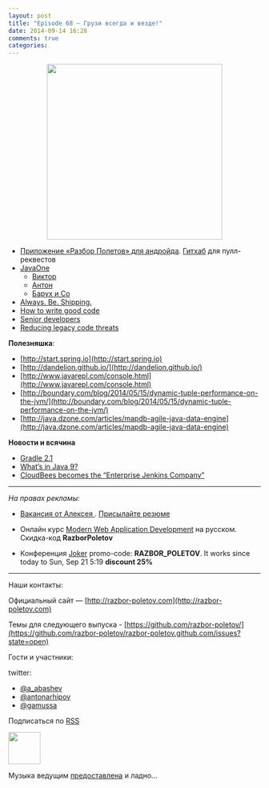 ```yaml
---
layout: post
title: "Episode 68 — Грузи всегда и везде!"
date: 2014-09-14 16:28
comments: true
categories: 
---
```


<div class="separator" style="clear: both; text-align: center;">
<a href="http://razbor-poletov.com/images/razbor_68_text.jpg" imageanchor="1" style="margin-left: 1em; margin-right: 1em;"><img border="0" height="350" src="http://razbor-poletov.com/images/razbor_68_text.jpg" width="350" /></a>
</div>

* [Приложение «Разбор Полетов» для андройда](https://play.google.com/store/apps/details?id=com.shonenfactory.razborpoletov). [Гитхаб](https://github.com/rsi2m/RazborPoletov) для пулл-реквестов
* [JavaOne](https://www.oracle.com/javaone/index.html ) 
    * [Виктор](https://oracleus.activeevents.com/2014/connect/sessionDetail.ww?SESSION_ID=3503)
    * [Антон](https://oracleus.activeevents.com/2014/connect/sessionDetail.ww?SESSION_ID=1724)
    * [Барух и Co](https://oracleus.activeevents.com/2014/connect/sessionDetail.ww?SESSION_ID=1752)
* [Always. Be. Shipping.](http://blog.codinghorror.com/yes-but-what-have-you-done/)
* [How to write good code](http://sorhed.livejournal.com/597950.html)
* [Senior developers](http://www.theguardian.com/info/developer-blog/2014/aug/28/what-does-it-mean-to-be-a-senior-developer)
* [Reducing legacy code threats](http://zeroturnaround.com/rebellabs/back-to-the-future-again-how-to-reduce-legacy-code-threats-before-they-happen/)

**Полезняшка**:

- [http://start.spring.io](http://start.spring.io)
- [http://dandelion.github.io/](http://dandelion.github.io/)
- [http://www.javarepl.com/console.html](http://www.javarepl.com/console.html)
- [http://boundary.com/blog/2014/05/15/dynamic-tuple-performance-on-the-jvm/](http://boundary.com/blog/2014/05/15/dynamic-tuple-performance-on-the-jvm/)
- [http://java.dzone.com/articles/mapdb-agile-java-data-engine](http://java.dzone.com/articles/mapdb-agile-java-data-engine)

**Новости и всячина**

- [Gradle 2.1](http://www.gradle.org/docs/2.1/release-notes#incremental-java-compilation)
- [What’s in Java 9?](http://jaxenter.com/what-the-java-community-is-saying-about-the-java-9-features-50997.html)
- [CloudBees becomes the “Enterprise Jenkins Company”](http://www.cloudbees.com/press/cloudbees-becomes-enterprise-jenkins-company)


---

_На правах рекламы:_

* [Вакансия от Алексея ](http://www.startupjobs.asia/job/3790-senior-java-engineer-technical-paktor--singapore). [Присылайте резюме](alexey@abashev.ru)

* Онлайн курс [Modern Web Application Development](http://www.eventbrite.com/e/modern-web-application-development-for-java-programmers-in-russian-november-23-2014-tickets-13047171441) на русском. Скидка-код **RazborPoletov**
* Конференция [Joker](http://jokerconf.com) promo-code: **RAZBOR_POLETOV**. It works since today to Sun, Sep 21 5:19 **discount 25%**

---

Наши контакты:

Официальный сайт — [http://razbor-poletov.com](http://razbor-poletov.com)

Темы для следующего выпуска - [https://github.com/razbor-poletov/](https://github.com/razbor-poletov/razbor-poletov.github.com/issues?state=open)

Гости и участники:

twitter: 

 * [@a_abashev](https://twitter.com/#!/a_abashev)
 * [@antonarhipov](https://twitter.com/#!/antonarhipov)
 * [@gamussa](https://twitter.com/#!/gamussa)
 

<!-- player goes here-->

<audio preload="none">
   <source src="http://traffic.libsyn.com/razborpoletov/razbor_68.mp3" type="audio/mp3" />
   Your browser does not support the audio tag.
</audio>

Подписаться по [RSS](http://feeds.feedburner.com/razbor-podcast)

<!-- episode file link goes here-->
<a href="http://traffic.libsyn.com/razborpoletov/razbor_68.mp3" imageanchor="1" style="clear: left; margin-bottom: 1em; margin-left: auto; margin-right: 2em;"><img border="0" height="64" src="http://2.bp.blogspot.com/-qkfh8Q--dks/T0gixAMzuII/AAAAAAAAHD0/O5LbF3vvBNQ/s200/1330127522_mp3.png" width="64" /></a>

Музыка ведущим [предоставлена](http://www.audiobank.fm/single-music/27/111/More-And-Less/) и ладно...


